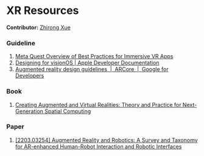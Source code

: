 # XR Resources

**Contributor:** [Zhirong Xue](../Contributors.html#zhirong-xue)

### Guideline
1. [Meta Quest Overview of Best Practices for Immersive VR Apps](https://developer.oculus.com/resources/bp-overview/)
2. [Designing for visionOS | Apple Developer Documentation](https://developer.apple.com/design/human-interface-guidelines/designing-for-visionos)
3. [Augmented reality design guidelines  |  ARCore  |  Google for Developers](https://developers.google.com/ar/design)
### Book
1. [Creating Augmented and Virtual Realities: Theory and Practice for Next-Generation Spatial Computing](https://www.amazon.com/Creating-Augmented-Virtual-Realities-Next-Generation/dp/1492044199/)
### Paper
1. [\[2203.03254\] Augmented Reality and Robotics: A Survey and Taxonomy for AR-enhanced Human-Robot Interaction and Robotic Interfaces](https://arxiv.org/abs/2203.03254)
